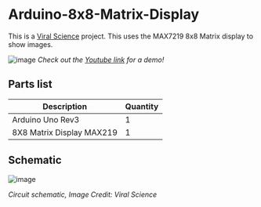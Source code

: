 # Arduino-8x8-Matrix-Display
This is a [Viral Science](https://www.viralsciencecreativity.com/post/arduino-led-8x8-matrix-display-max7219) project. This uses the MAX7219 8x8 Matrix display to show images.

![image](https://user-images.githubusercontent.com/93152842/190870613-33deed75-d9f5-46de-b2e6-a43a5ea774db.png)
*Check out the [Youtube link](https://youtu.be/-jrdSm7CJbM) for a demo!*

## Parts list
| Description | Quantity |
|-|-|
| Arduino Uno Rev3 | 1 |
| 8X8 Matrix Display MAX219 | 1 |

## Schematic
![image](https://user-images.githubusercontent.com/93152842/190870734-693b1756-5539-47b2-94ae-77ab10d7eabf.png)

*Circuit schematic, Image Credit: Viral Science*
